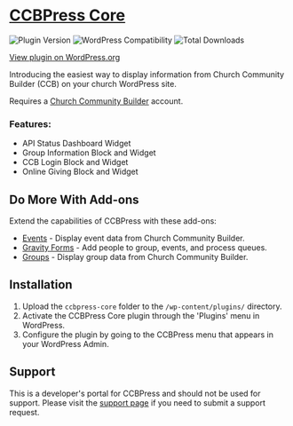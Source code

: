 # [CCBPress Core](https://ccbpress.com/)

![Plugin Version](https://img.shields.io/wordpress/plugin/v/ccbpress-core.svg) ![WordPress Compatibility](https://img.shields.io/wordpress/v/ccbpress-core.svg) ![Total Downloads](https://img.shields.io/wordpress/plugin/dt/ccbpress-core.svg)

[View plugin on WordPress.org](https://wordpress.org/plugins/ccbpress-core)

Introducing the easiest way to display information from Church Community Builder
(CCB) on your church WordPress site.

Requires a [Church Community Builder](http://churchcommunitybuilder.com/) account.

### Features:

* API Status Dashboard Widget
* Group Information Block and Widget
* CCB Login Block and Widget
* Online Giving Block and Widget

## Do More With Add-ons

Extend the capabilities of CCBPress with these add-ons:

* [Events](https://ccbpress.com/downloads/events/) - Display event data from Church Community Builder.
* [Gravity Forms](https://ccbpress.com/downloads/gravityforms/) - Add people to group, events, and process queues.
* [Groups](https://ccbpress.com/downloads/groups/) - Display group data from Church Community Builder.

## Installation

1. Upload the `ccbpress-core` folder to the `/wp-content/plugins/` directory.
2. Activate the CCBPress Core plugin through the 'Plugins' menu in WordPress.
3. Configure the plugin by going to the CCBPress menu that appears in your WordPress Admin.

## Support

This is a developer's portal for CCBPress and should not be used for support. Please visit the [support page](https://ccbpress.com/contact/) if you need to submit a support request.